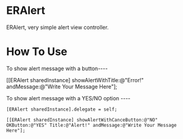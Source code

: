 # ERAlert
ERAlert, very simple alert view controller.
# How To Use
To show alert message with a button----

[[ERAlert sharedInstance] showAlertWithTitle:@"Error!" andMessage:@"Write Your Message Here"]; 


To show alert message with a YES/NO option ----
    
    [ERAlert sharedInstance].delegate = self;
    
    [[ERAlert sharedInstance] showAlertWithCanceButton:@"NO" OKButton:@"YES" Title:@"Alert!" andMessage:@"Write Your Message Here"];
